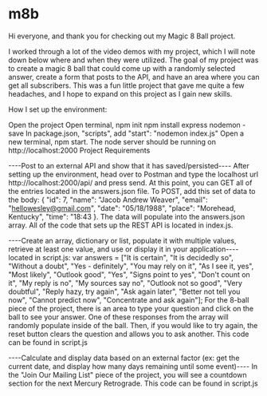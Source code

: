 # m8b

Hi everyone, and thank you for checking out my Magic 8 Ball project.

I worked through a lot of the video demos with my project, which I will note down below where and when they were utilized. The goal of my project was to create a magic 8 ball that could come up with a randomly selected answer, create a form that posts to the API, and have an area where you can get all subscribers. This was a fun little project that gave me quite a few headaches, and I hope to expand on this project as I gain new skills.

How I set up the environment:

Open the project
Open terminal, npm init
npm install express nodemon -save
In package.json, "scripts", add "start": "nodemon index.js"
Open a new terminal, npm start. The node server should be running on http://localhost:2000
Project Requirements

----Post to an external API and show that it has saved/persisted---- After setting up the environment, head over to Postman and type the localhost url http://localhost:2000/api/ and press send. At this point, you can GET all of the entries located in the answers.json file.
To POST, add this set of data to the body: { "id": 7, "name": "Jacob Andrew Weaver", "email": "hellowesley@gmail.com", "date": "05/18/1988", "place": "Morehead, Kentucky", "time": "18:43 }. The data will populate into the answers.json array. All of the code that sets up the REST API is located in index.js.

----Create an array, dictionary or list, populate it with multiple values, retrieve at least one value, and use or display it in your application---- located in script.js: var answers = ["It is certain", "It is decidedly so", "Without a doubt", "Yes - definitely", "You may rely on it", "As I see it, yes", "Most likely", "Outlook good", "Yes", "Signs point to yes", "Don't count on it", "My reply is no", "My sources say no", "Outlook not so good", "Very doubtful", "Reply hazy, try again", "Ask again later", "Better not tell you now", "Cannot predict now", "Concentrate and ask again"]; For the 8-ball piece of the project, there is an area to type your question and click on the ball to see your answer. One of these responses from the array will randomly populate inside of the ball. Then, if you would like to try again, the reset button clears the question and allows you to ask another. This code can be found in script.js

----Calculate and display data based on an external factor (ex: get the current date, and display how many days remaining until some event)---- In the "Join Our Mailing List" piece of the project, you will see a countdown section for the next Mercury Retrograde. This code can be found in script.js
